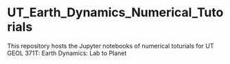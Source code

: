 # UT_Earth_Dynamics_Numerical_Tutorials
This repository hosts the Jupyter notebooks of numerical toturials for UT GEOL 371T: Earth Dynamics: Lab to Planet
